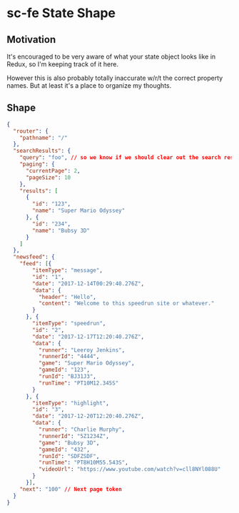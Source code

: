 # sc-fe State Shape

## Motivation

It's encouraged to be very aware of what your state object looks like in Redux, so I'm keeping track of it here.

However this is also probably totally inaccurate w/r/t the correct property names. But at least it's a place to organize my thoughts.

## Shape

```json
{
  "router": {
    "pathname": "/"
  },
  "searchResults": {
    "query": "foo", // so we know if we should clear out the search results or not 
    "paging": {
      "currentPage": 2,
      "pageSize": 10
    },
    "results": [
      {
        "id": "123",
        "name": "Super Mario Odyssey"
      }, {
        "id": "234",
        "name": "Bubsy 3D"
      }
    ]
  },
  "newsfeed": {
    "feed": [{
        "itemType": "message",
        "id": "1",
        "date": "2017-12-14T00:29:40.276Z",
        "data": {
          "header": "Hello",
          "content": "Welcome to this speedrun site or whatever."
        }
      }, {
        "itemType": "speedrun",
        "id": "2",
        "date": "2017-12-17T12:20:40.276Z",
        "data": {
          "runner": "Leeroy Jenkins",
          "runnerId": "4444",
          "game": "Super Mario Odyssey",
          "gameId": "123",
          "runId": "BJ31J3",
          "runTime": "PT10M12.345S"
        }
      }, {
        "itemType": "highlight",
        "id": "3",
        "date": "2017-12-20T12:20:40.276Z",
        "data": {
          "runner": "Charlie Murphy",
          "runnerId": "5Z1234Z",
          "game": "Bubsy 3D",
          "gameId": "432",
          "runId": "SDFZSDF",
          "runTime": "PT8H10M55.543S",
          "videoUrl": "https://www.youtube.com/watch?v=cll8NYl088U"
        }
      }],
    "next": "100" // Next page token
  }
}
```